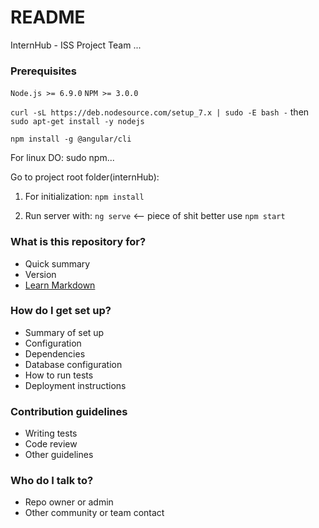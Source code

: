 # README #

InternHub - ISS Project
Team ...

### Prerequisites ###
```Node.js >= 6.9.0```
```NPM >= 3.0.0```

```curl -sL https://deb.nodesource.com/setup_7.x | sudo -E bash -```
then
```sudo apt-get install -y nodejs```

```npm install -g @angular/cli```

For linux DO: sudo npm...

Go to project root folder(internHub):

1) For initialization: ```npm install```

2) Run server with: ```ng serve``` <-- piece of shit better use ```npm start```

### What is this repository for? ###

* Quick summary
* Version
* [Learn Markdown](https://bitbucket.org/tutorials/markdowndemo)

### How do I get set up? ###

* Summary of set up
* Configuration
* Dependencies
* Database configuration
* How to run tests
* Deployment instructions

### Contribution guidelines ###

* Writing tests
* Code review
* Other guidelines

### Who do I talk to? ###

* Repo owner or admin
* Other community or team contact
